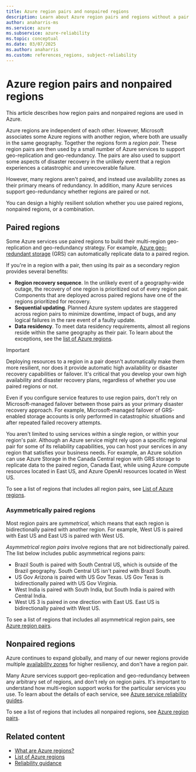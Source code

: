 ```yaml
---
title: Azure region pairs and nonpaired regions
description: Learn about Azure region pairs and regions without a pair.
author: anaharris-ms
ms.service: azure
ms.subservice: azure-reliability
ms.topic: conceptual
ms.date: 03/07/2025
ms.author: anaharris
ms.custom: references_regions, subject-reliability
---
```


# Azure region pairs and nonpaired regions

This article describes how region pairs and nonpaired regions are used in Azure.

Azure regions are independent of each other. However, Microsoft associates some Azure regions with another region, where both are usually in the same geography. Together the regions form a *region pair*. These region pairs are then used by a small number of Azure services to support geo-replication and geo-redundancy. The pairs are also used to support some aspects of disaster recovery in the unlikely event that a region experiences a catastrophic and unrecoverable failure.

However, many regions aren't paired, and instead use availability zones as their primary means of redundancy.  In addition, many Azure services support geo-redundancy whether regions are paired or not.

You can design a highly resilient solution whether you use paired regions, nonpaired regions, or a combination. 

## Paired regions

Some Azure services use paired regions to build their multi-region geo-replication and geo-redundancy strategy. For example, [Azure geo-redundant storage](../storage/common/storage-redundancy.md#geo-redundant-storage) (GRS) can automatically replicate data to a paired region.

If you're in a region with a pair, then using its pair as a secondary region provides several benefits:

- **Region recovery sequence**. In the unlikely event of a geography-wide outage, the recovery of one region is prioritized out of every region pair. Components that are deployed across paired regions have one of the regions prioritized for recovery.
- **Sequential updating**. Planned Azure system updates are staggered across region pairs to minimize downtime, impact of bugs, and any logical failures in the rare event of a faulty update.
- **Data residency**. To meet data residency requirements, almost all regions reside within the same geography as their pair. To learn about the exceptions, see the [list of Azure regions](./regions-list.md).

> [!IMPORTANT]
> Deploying resources to a region in a pair doesn't automatically make them more resilient, nor does it provide automatic high availability or disaster recovery capabilities or failover. It's critical that you develop your own high availability and disaster recovery plans, regardless of whether you use paired regions or not.
>
> Even if you configure service features to use region pairs, don't rely on Microsoft-managed failover between those pairs as your primary disaster recovery approach. For example, Microsoft-managed failover of GRS-enabled storage accounts is only performed in catastrophic situations and after repeated failed recovery attempts.

You aren't limited to using services within a single region, or within your region's pair. Although an Azure service might rely upon a specific regional pair for some of its reliability capabilities, you can host your services in any region that satisfies your business needs. For example, an Azure solution can use Azure Storage in the Canada Central region with GRS storage to replicate data to the paired region, Canada East, while using Azure compute resources located in East US, and Azure OpenAI resources located in West US.

To see a list of regions that includes all region pairs, see [List of Azure regions](./regions-list.md).


### Asymmetrically paired regions

Most region pairs are *symmetrical*, which means that each region is bidirectionally paired with another region. For example, West US is paired with East US and East US is paired with West US.

*Asymmetrical region pairs* involve regions that are not bidirectionally paired. The list below includes public asymmetrical regions pairs:

- Brazil South is paired with South Central US, which is outside of the Brazil geography. South Central US isn't paired with Brazil South.
- US Gov Arizona is paired with US Gov Texas. US Gov Texas is bidirectionally paired with US Gov Virginia.
- West India is paired with South India, but South India is paired with Central India.
- West US 3 is paired in one direction with East US. East US is bidirectionally paired with West US.

To see a list of regions that includes all asymmetrical region pairs, see [Azure region pairs](./regions-list.md).

## Nonpaired regions

Azure continues to expand globally, and many of our newer regions provide multiple [availability zones](./availability-zones-overview.md) for higher resiliency, and don't have a region pair.

Many Azure services support geo-replication and geo-redundancy between any arbitrary set of regions, and don't rely on region pairs. It's important to understand how multi-region support works for the particular services you use. To learn about the details of each service, see [Azure service reliability guides](./overview-reliability-guidance.md).

To see a list of regions that includes all nonpaired regions, see [Azure region pairs](./regions-list.md).


## Related content

- [What are Azure regions?](./regions-overview.md)
- [List of Azure regions](regions-list.md)
- [Reliability guidance](./reliability-guidance-overview.md)

